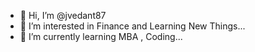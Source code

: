 - 👋 Hi, I’m @jvedant87
- 👀 I’m interested in Finance and Learning New Things...
- 🌱 I’m currently learning MBA , Coding...
<!---
jvedant87/jvedant87 is a ✨ special ✨ repository because its `README.md` (this file) appears on your GitHub profile.
You can click the Preview link to take a look at your changes.
--->
